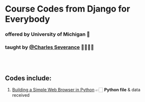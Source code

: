 # Course Codes from **Django for Everybody**

### offered by **University of Michigan** 🏫

### taught by **[@Charles Severance](https://github.com/csev)** 👨🏻‍🏫👑

<br>
<br>

## Codes include:

1. [Building a Simple Web Browser in Python](SimpleWebBrowserPy) 👉🏻 **Python file** & data received
